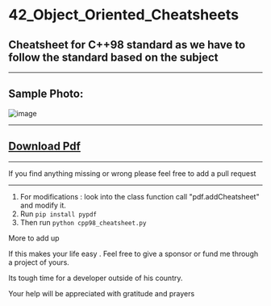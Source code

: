 # 42_Object_Oriented_Cheatsheets

## Cheatsheet for C++98 standard as we have to follow the standard based on the subject

--------------------------------------------------------------------------------------------------------------------------------------------
## Sample Photo:

![image](https://github.com/mdabir1203/42_Object_Oriented_Cheatsheets/assets/66947064/b4b11350-0801-4290-8301-28179d174366)

--------------------------------------------------------------------------------------------------------------------------------------------
## [Download Pdf](https://github.com/mdabir1203/42_Object_Oriented_Cheatsheets/files/11644703/c%2B%2B98_cheatsheet.15.pdf)


-------------------------------------------------------------------------------------------------------------------------------
If you find anything missing or wrong please feel free to add a pull request

---------------------------------------------------------------------------------------------------------------------------------------
1. For modifications : look into the class function call "pdf.addCheatsheet" and modify it. 
2. Run `pip install pypdf`
3. Then run `python cpp98_cheatsheet.py`

More to add up

If this makes your life easy . Feel free to give a sponsor or fund me through a project of yours. 

Its tough time for a developer outside of his country. 

Your help will be appreciated with gratitude and prayers

